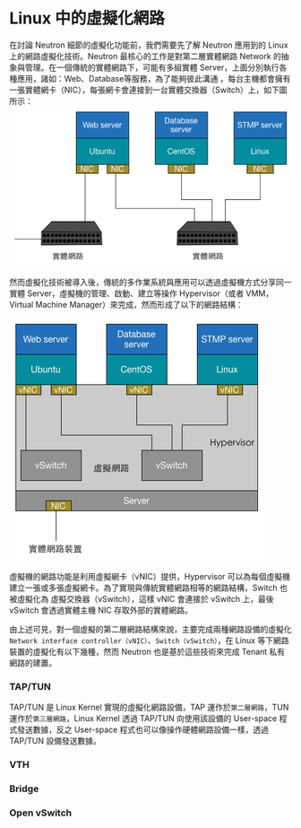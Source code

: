 # Linux 中的虛擬化網路
在討論 Neutron 細節的虛擬化功能前，我們需要先了解 Neutron 應用到的 Linux 上的網路虛擬化技術。Neutron 最核心的工作是對第二層實體網路 Network 的抽象與管理。在一個傳統的實體網路下，可能有多組實體 Server，上面分別執行各種應用，諸如：Web、Database等服務，為了能夠彼此溝通
，每台主機都會擁有一張實體網卡（NIC），每張網卡會連接到一台實體交換器（Switch）上，如下圖所示：
![Network Layer 2](images/Network_Layer2.png)

然而虛擬化技術被導入後，傳統的多作業系統與應用可以透過虛擬機方式分享同一實體 Server，虛擬機的管理、啟動、建立等操作 Hypervisor（或者 VMM，Virtual Machine Manager）來完成，然而形成了以下的網路結構：

![Virtual Layer 2](images/hypervisor_network.png)

虛擬機的網路功能是利用虛擬網卡（vNIC）提供，Hypervisor 可以為每個虛擬機建立一張或多張虛擬網卡。為了實現與傳統實體網路相等的網路結構，Switch 也被虛擬化為 虛擬交換器（vSwitch），這樣 vNIC 會連接於 vSwitch 上，最後 vSwitch 會透過實體主機 NIC 存取外部的實體網路。

由上述可見，對一個虛擬的第二層網路結構來說，主要完成兩種網路設備的虛擬化```Network interface controller（vNIC）```、```Switch（vSwitch）```，在 Linux 等下網路裝置的虛擬化有以下幾種，然而 Neutron 也是基於這些技術來完成 Tenant 私有網路的建置。

### TAP/TUN
TAP/TUN 是 Linux Kernel 實現的虛擬化網路設備，TAP 運作於```第二層網路```，TUN 運作於```第三層網路```，Linux Kernel 透過 TAP/TUN 向使用該設備的 User-space 程式發送數據，反之 User-space 程式也可以像操作硬體網路設備一樣，透過 TAP/TUN 設備發送數據。
### VTH
### Bridge
### Open vSwitch
